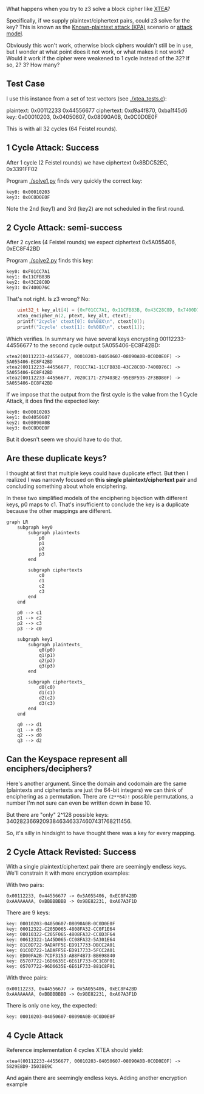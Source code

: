 What happens when you try to z3 solve a block cipher like [XTEA](https://en.wikipedia.org/wiki/XTEA)?

Specifically, if we supply plaintext/ciphertext pairs, could z3 solve for the key? This is known as the [Known-plaintext attack (KPA)](https://en.wikipedia.org/wiki/Known-plaintext_attack) scenario or [attack model](https://en.wikipedia.org/wiki/Attack_model).

Obviously this won't work, otherwise block ciphers wouldn't still be in use, but I wonder at what point does it not work, or what makes it not work? Would it work if the cipher were weakened to 1 cycle instead of the 32? If so, 2? 3? How many?

## Test Case

I use this instance from a set of test vectors (see [./xtea_tests.c](./xtea_tests.c)):

plaintext: 0x00112233 0x44556677
ciphertext: 0xd9a4f870, 0xba1f45d6
key: 0x00010203, 0x04050607, 0x08090A0B, 0x0C0D0E0F

This is with all 32 cycles (64 Feistel rounds).

## 1 Cycle Attack: Success

After 1 cycle (2 Feistel rounds) we have ciphertext 0x8BDC52EC, 0x3391FF02

Program [./solve1.py](./solve1.py) finds very quickly the correct key:
```
key0: 0x00010203
key3: 0x0C0D0E0F
```

Note the 2nd (key1) and 3rd (key2) are not scheduled in the first round.

## 2 Cycle Attack: semi-success

After 2 cycles (4 Feistel rounds) we expect ciphertext 0x5A055406, 0xEC8F42BD

Program [./solve2.py](./solve2.py) finds this key:

```
key0: 0xF01CC7A1
key1: 0x11CFB83B
key2: 0x43C28C0D
key3: 0x7400D76C
```

That's not right. Is z3 wrong? No:

```C
	uint32_t key_alt[4] = {0xF01CC7A1, 0x11CFB83B, 0x43C28C0D, 0x7400D76C};
	xtea_encipher_n(2, ptext, key_alt, ctext);
	printf("2cycle' ctext[0]: 0x%08X\n", ctext[0]);
	printf("2cycle' ctext[1]: 0x%08X\n", ctext[1]);
```

Which verifies. In summary we have several keys encrypting 00112233-44556677 to the second cycle output 5A055406-EC8F42BD:

```
xtea2(00112233-44556677, 00010203-04050607-08090A0B-0C0D0E0F) -> 5A055406-EC8F42BD
xtea2(00112233-44556677, F01CC7A1-11CFB83B-43C28C0D-7400D76C) -> 5A055406-EC8F42BD
xtea2(00112233-44556677, 7020C171-279403E2-95EBF595-2F3BD80F) -> 5A055406-EC8F42BD
```

If we impose that the output from the first cycle is the value from the 1 Cycle Attack, it does find the expected key:

```
key0: 0x00010203
key1: 0x04050607
key2: 0x08090A0B
key3: 0x0C0D0E0F
```

But it doesn't seem we should have to do that.

## Are these duplicate keys?

I thought at first that multiple keys could have duplicate effect. But then I realized I was narrowly focused on **this single plaintext/ciphertext pair** and concluding something about whole enciphering.

In these two simplified models of the enciphering bijection with different keys, p0 maps to c1. That's insufficient to conclude the key is a duplicate because the other mappings are different.

```mermaid
graph LR
    subgraph key0
        subgraph plaintexts
            p0
		    p1
		    p2
		    p3
        end

        subgraph ciphertexts
            c0
		    c1
		    c2
		    c3
        end
	end

    p0 --> c1
    p1 --> c2
    p2 --> c3
    p3 --> c0

    subgraph key1
        subgraph plaintexts_
            q0(p0)
		    q1(p1)
		    q2(p2)
		    q3(p3)
        end

        subgraph ciphertexts_
            d0(c0)
		    d1(c1)
		    d2(c2)
		    d3(c3)
        end
	end

    q0 --> d1
    q1 --> d3
    q2 --> d0
    q3 --> d2
```

## Can the Keyspace represent all enciphers/deciphers?

Here's another argument. Since the domain and codomain are the same (plaintexts and ciphertexts are just the 64-bit integers) we can think of enciphering as a permutation. There are `(2**64)!` possible permutations, a number I'm not sure can even be written down in base 10.

But there are "only" 2^128 possible keys: 340282366920938463463374607431768211456.

So, it's silly in hindsight to have thought there was a key for every mapping.

## 2 Cycle Attack Revisted: Success

With a single plaintext/ciphertext pair there are seemingly endless keys. We'll constrain it with more encryption examples:

With two pairs:

```
0x00112233, 0x44556677 -> 0x5A055406, 0xEC8F42BD
0xAAAAAAAA, 0xBBBBBBBB -> 0x9BE82231, 0xA67A3F1D
```

There are 9 keys:

```
key: 00010203-04050607-08090A0B-0C0D0E0F
key: 00012322-C205D065-4808FA32-CC0F1E64
key: 00010322-C205F065-4808FA32-CC0D3F64
key: 00612322-1A45D065-CC08FA32-5A301E64
key: 81C0D722-9ADAFF5E-ED917733-DBCC2A01
key: 01C0D722-1ADAFF5E-ED917733-5FCC2A01
key: ED00FA2B-7CDF3153-AB8F4B73-BB698840
key: 85707722-16D6635E-6E61F733-0C1C8F01
key: 05707722-96D6635E-6E61F733-881C8F01
```

With three pairs:

```
0x00112233, 0x44556677 -> 0x5A055406, 0xEC8F42BD
0xAAAAAAAA, 0xBBBBBBBB -> 0x9BE82231, 0xA67A3F1D
```

There is only one key, the expected:

```
key: 00010203-04050607-08090A0B-0C0D0E0F
```

## 4 Cycle Attack

Reference implementation 4 cycles XTEA should yield:

```
xtea4(00112233-44556677, 00010203-04050607-08090A0B-0C0D0E0F) -> 5829E8D9-3503BE9C
```

And again there are seemingly endless keys. Adding another encryption example





